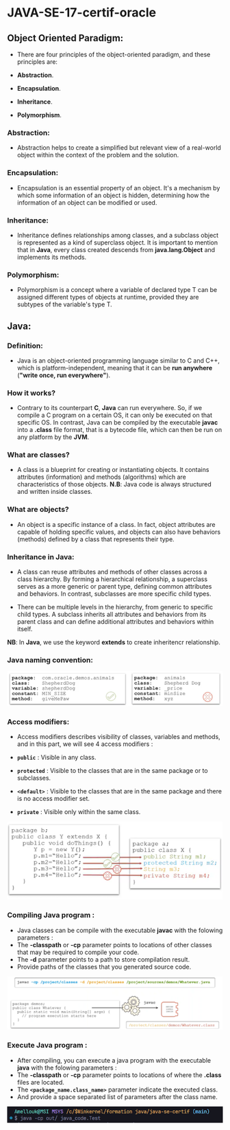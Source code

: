 # JAVA-SE-17-certif-oracle

## Object Oriented Paradigm:

- There are four principles of the object-oriented paradigm, and these principles are:

 - **Abstraction**.
 - **Encapsulation**.
 - **Inheritance**.
 - **Polymorphism**.


### Abstraction:

- Abstraction helps to create a simplified but relevant view of a real-world object within the context of the problem and the solution.

### Encapsulation:

- Encapsulation is an essential property of an object. It's a mechanism by which some information of an object is hidden, determining how the information of an object can be modified or used.

### Inheritance:

- Inheritance defines relationships among classes, and a subclass object is represented as a kind of superclass object. It is important to mention that in **Java**, every class created descends from __java.lang.Object__ and implements its methods.

### Polymorphism:
- Polymorphism is a concept where a variable of declared type T can be assigned different types of objects at runtime, provided they are subtypes of the variable's type T.

## Java:

### Definition:
- Java is an object-oriented programming language similar to C and C++, which is platform-independent, meaning that it can be **run anywhere** (__"write once, run everywhere"__).

### How it works?
- Contrary to its counterpart **C**, **Java** can run everywhere. So, if we compile a C program on a certain OS, it can only be executed on that specific OS. In contrast, Java can be compiled by the executable __**javac**__ into a __.class__ file format, that is a bytecode file, which can then be run on any platform by the **JVM**.

### What are classes?
- A class is a blueprint for creating or instantiating objects. It contains attributes (information) and methods (algorithms) which are characteristics of those objects.
**N.B**: Java code is always structured and written inside classes.

### What are objects?
- An object is a specific instance of a class. In fact, object attributes are capable of holding specific values, and objects can also have behaviors (methods) defined by a class that represents their type.

### Inheritance in Java:
- A class can reuse attributes and methods of other classes across a class hierarchy. By forming a hierarchical relationship, a superclass serves as a more generic or parent type, defining common attributes and behaviors. In contrast, subclasses are more specific child types.

- There can be multiple levels in the hierarchy, from generic to specific child types. A subclass inherits all attributes and behaviors from its parent class and can define additional attributes and behaviors within itself.

**NB**: In **Java**, we use the keyword **extends** to create inheritencr relationship.

### Java naming convention:
![Alt text](img/naming_convention.png)

### Access modifiers:
- Access modifiers describes visibility of classes, variables and methods, and in this part, we will see 4 access modifiers :

 - **`public`** : Visible in any class.
 - **`protected`** : Visible to the classes that are in the same package or to subclasses.
 - **`<default>`** : Visible to the classes that are in the same package and there is no access modifier set.
 - **`private`** : Visible only within the same class.

![Alt text](img/access-modifiers.png)

### Compiling Java program :
- Java classes can be compile with the executable **javac** with the folowing parameters :
 - The **-classpath** or **-cp** parameter points to locations of other classes that may be required to compile your code.
 - The **-d** parameter points to a path to store compilation result.
 - Provide paths of the classes that you generated source code.

![Alt text](img/javac-compilateur.png)

### Execute Java program :
- After compiling, you can execute a java program with the executable **java** with the folowing parameters :
 - The **-classpath** or **-cp** parameter points to locations of where the **.class** files are located.
 - The **`<package_name.class_name>`** parameter indicate the executed class.
 - And provide a space separated list of parameters after the class name.

 ![Alt text](img/java-executable.png)